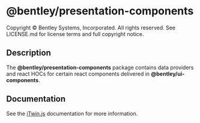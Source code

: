 # @bentley/presentation-components

Copyright © Bentley Systems, Incorporated. All rights reserved. See LICENSE.md for license terms and full copyright notice.

## Description

The __@bentley/presentation-components__ package contains data providers and react HOCs for
certain react components delivered in __@bentley/ui-components__.

## Documentation

See the [iTwin.js](https://www.itwinjs.org) documentation for more information.
